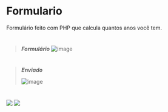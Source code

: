 # Formulario
 Formulário feito com PHP que calcula quantos anos você tem.

#
>__*Formulário*__
![image](https://user-images.githubusercontent.com/92181116/138543228-fa0646cd-dd99-4993-aab8-995ef60fe7e6.png)
#
>__*Enviado*__
>
>![image](https://user-images.githubusercontent.com/92181116/138543268-d603c4af-4dad-4778-92fb-3de84e4a581c.png)
#
<a href="https://github.com/Patricia-Bandeira" target="_blank"><img src="https://img.shields.io/badge/GitHub-100000?style=for-the-badge&logo=github&logoColor=white" target="_blank"></a> 
<a href = "mailto:patriciabandeira.2611@gmail.com"><img src="https://img.shields.io/badge/-Gmail-%23333?style=for-the-badge&logo=gmail&logoColor=white" target="_blank"></a>


